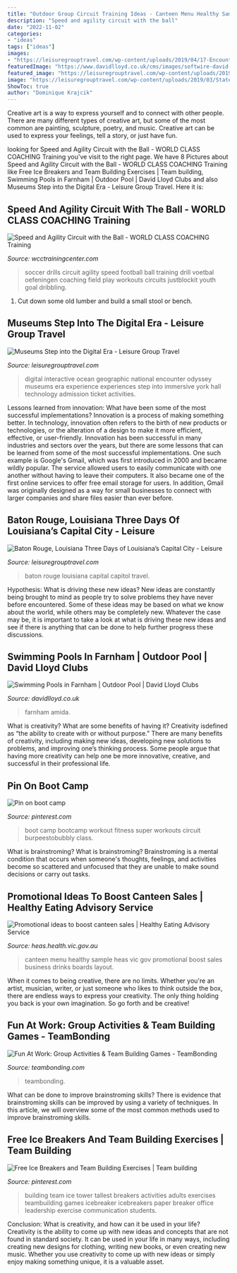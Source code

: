 ```yaml
---
title: "Outdoor Group Circuit Training Ideas - Canteen Menu Healthy Sample Heas Vic Gov Promotional Boost Sales Business Drinks Boards Layout"
description: "Speed and agility circuit with the ball"
date: "2022-11-02"
categories:
- "ideas"
tags: ["ideas"]
images:
- "https://leisuregrouptravel.com/wp-content/uploads/2019/04/17-Encounter-Exploration-Hall.jpg"
featuredImage: "https://www.davidlloyd.co.uk/cms/images/softwire-david-lloyd/image/upload/v1/Swimming/q9eoapndeztapfny97c8.jpg"
featured_image: "https://leisuregrouptravel.com/wp-content/uploads/2019/04/17-Encounter-Exploration-Hall.jpg"
image: "https://leisuregrouptravel.com/wp-content/uploads/2019/03/State-Capitol-Credit-Jordan-Hefler.jpg"
ShowToc: true
author: "Dominique Krajcik"
---
```



Creative art is a way to express yourself and to connect with other people. There are many different types of creative art, but some of the most common are painting, sculpture, poetry, and music. Creative art can be used to express your feelings, tell a story, or just have fun.

	

		
looking for Speed and Agility Circuit with the Ball - WORLD CLASS COACHING Training you've visit to the right page. We have 8 Pictures about Speed and Agility Circuit with the Ball - WORLD CLASS COACHING Training like Free Ice Breakers and Team Building Exercises | Team building, Swimming Pools in Farnham | Outdoor Pool | David Lloyd Clubs and also Museums Step into the Digital Era - Leisure Group Travel. Here it is:
		
    
## Speed And Agility Circuit With The Ball - WORLD CLASS COACHING Training

<img loading=lazy src="https://wcctrainingcenter.com/wp-content/uploads/2014/03/article33a.gif" onerror="this.onerror=null;this.src='https://tse2.mm.bing.net/th?id=OIP.Xr9U0T3anQ7rWElKIoGlaAHaGr&amp;pid=15.1';" alt="Speed and Agility Circuit with the Ball - WORLD CLASS COACHING Training">

_Source: wcctrainingcenter.com_

>soccer drills circuit agility speed football ball training drill voetbal oefeningen coaching field play workouts circuits justblockit youth goal dribbling. 

	

1. Cut down some old lumber and build a small stool or bench.

    
## Museums Step Into The Digital Era - Leisure Group Travel

<img loading=lazy src="https://leisuregrouptravel.com/wp-content/uploads/2019/04/17-Encounter-Exploration-Hall.jpg" onerror="this.onerror=null;this.src='https://tse3.mm.bing.net/th?id=OIP.Ty7xkZ6GqoKTDkoWooZtHAHaEK&amp;pid=15.1';" alt="Museums Step into the Digital Era - Leisure Group Travel">

_Source: leisuregrouptravel.com_

>digital interactive ocean geographic national encounter odyssey museums era experience experiences step into immersive york hall technology admission ticket activities. 

	

Lessons learned from innovation: What have been some of the most successful implementations?
Innovation is a process of making something better. In technology, innovation often refers to the birth of new products or technologies, or the alteration of a design to make it more efficient, effective, or user-friendly. Innovation has been successful in many industries and sectors over the years, but there are some lessons that can be learned from some of the most successful implementations.
One such example is Google's Gmail, which was first introduced in 2000 and became wildly popular. The service allowed users to easily communicate with one another without having to leave their computers. It also became one of the first online services to offer free email storage for users. In addition, Gmail was originally designed as a way for small businesses to connect with larger companies and share files easier than ever before.

    
## Baton Rouge, Louisiana Three Days Of Louisiana’s Capital City - Leisure

<img loading=lazy src="https://leisuregrouptravel.com/wp-content/uploads/2019/03/State-Capitol-Credit-Jordan-Hefler.jpg" onerror="this.onerror=null;this.src='https://tse4.mm.bing.net/th?id=OIP.iDDGQTvVfsOUb3r8mTnQiwHaE8&amp;pid=15.1';" alt="Baton Rouge, Louisiana Three Days of Louisiana’s Capital City - Leisure">

_Source: leisuregrouptravel.com_

>baton rouge louisiana capital capitol travel. 

	

Hypothesis: What is driving these new ideas?
New ideas are constantly being brought to mind as people try to solve problems they have never before encountered. Some of these ideas may be based on what we know about the world, while others may be completely new. Whatever the case may be, it is important to take a look at what is driving these new ideas and see if there is anything that can be done to help further progress these discussions.

    
## Swimming Pools In Farnham | Outdoor Pool | David Lloyd Clubs

<img loading=lazy src="https://www.davidlloyd.co.uk/cms/images/softwire-david-lloyd/image/upload/v1/Swimming/q9eoapndeztapfny97c8.jpg" onerror="this.onerror=null;this.src='https://tse3.mm.bing.net/th?id=OIP.pPBZtNFcSQ3z-MCrFImfpAHaEA&amp;pid=15.1';" alt="Swimming Pools in Farnham | Outdoor Pool | David Lloyd Clubs">

_Source: davidlloyd.co.uk_

>farnham amida. 

	

What is creativity? What are some benefits of having it?
Creativity isdefined as “the ability to create with or without purpose.” There are many benefits of creativity, including making new ideas, developing new solutions to problems, and improving one’s thinking process. Some people argue that having more creativity can help one be more innovative, creative, and successful in their professional life.

    
## Pin On Boot Camp

<img loading=lazy src="https://i.pinimg.com/736x/a0/f3/24/a0f3244b7947841f91eb2cb8f441b3f8.jpg" onerror="this.onerror=null;this.src='https://tse4.mm.bing.net/th?id=OIP.K22yQbhEHZbCjHhEyRHlcAHaL2&amp;pid=15.1';" alt="Pin on boot camp">

_Source: pinterest.com_

>boot camp bootcamp workout fitness super workouts circuit burpeestobubbly class. 

	

What is brainstroming?
What is brainstroming? Brainstroming is a mental condition that occurs when someone's thoughts, feelings, and activities become so scattered and unfocused that they are unable to make sound decisions or carry out tasks.

    
## Promotional Ideas To Boost Canteen Sales | Healthy Eating Advisory Service

<img loading=lazy src="http://heas.health.vic.gov.au/sites/default/files/canteen-menu.png" onerror="this.onerror=null;this.src='https://tse2.mm.bing.net/th?id=OIP.svdCx14Zpx68KZezswlXNwAAAA&amp;pid=15.1';" alt="Promotional ideas to boost canteen sales | Healthy Eating Advisory Service">

_Source: heas.health.vic.gov.au_

>canteen menu healthy sample heas vic gov promotional boost sales business drinks boards layout. 

	

When it comes to being creative, there are no limits. Whether you're an artist, musician, writer, or just someone who likes to think outside the box, there are endless ways to express your creativity. The only thing holding you back is your own imagination. So go forth and be creative!

    
## Fun At Work: Group Activities &amp; Team Building Games - TeamBonding

<img loading=lazy src="https://www.teambonding.com/wp-content/uploads/2014/02/Fun-At-Work-1024x576.jpg" onerror="this.onerror=null;this.src='https://tse2.mm.bing.net/th?id=OIP.Y9kbMIVtfl3ZJZmYm-gmbwHaEK&amp;pid=15.1';" alt="Fun At Work: Group Activities &amp; Team Building Games - TeamBonding">

_Source: teambonding.com_

>teambonding. 

	

What can be done to improve brainstroming skills?
There is evidence that brainstroming skills can be improved by using a variety of techniques. In this article, we will overview some of the most common methods used to improve brainstroming skills.

    
## Free Ice Breakers And Team Building Exercises | Team Building

<img loading=lazy src="https://i.pinimg.com/originals/59/d0/0d/59d00dea2ca09df63fbda739510f2c1f.jpg" onerror="this.onerror=null;this.src='https://tse1.mm.bing.net/th?id=OIP.UFoTb8p2Os1xW1CrVlxBegHaKi&amp;pid=15.1';" alt="Free Ice Breakers and Team Building Exercises | Team building">

_Source: pinterest.com_

>building team ice tower tallest breakers activities adults exercises teambuilding games icebreaker icebreakers paper breaker office leadership exercise communication students. 

	

Conclusion: What is creativity, and how can it be used in your life?
Creativity is the ability to come up with new ideas and concepts that are not found in standard society. It can be used in your life in many ways, including creating new designs for clothing, writing new books, or even creating new music. Whether you use creativity to come up with new ideas or simply enjoy making something unique, it is a valuable asset.

